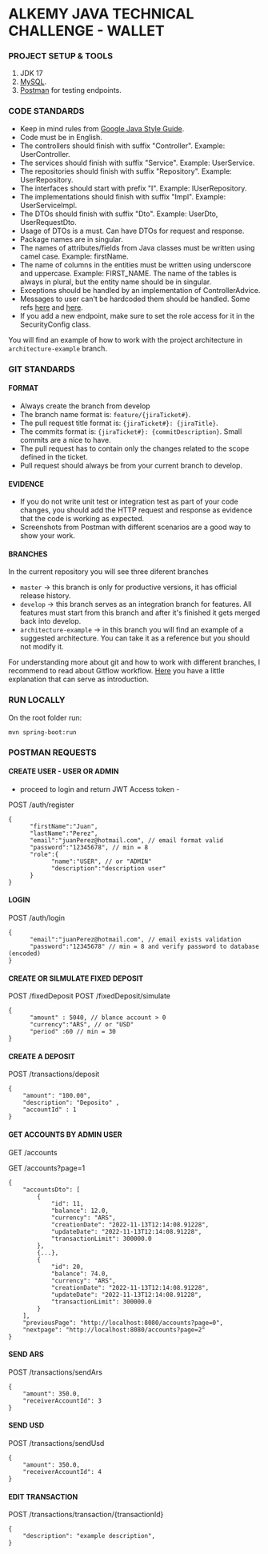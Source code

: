 # ALKEMY JAVA TECHNICAL CHALLENGE - WALLET

### PROJECT SETUP & TOOLS
1. JDK 17
2. [MySQL](https://dev.mysql.com/doc/refman/8.0/en/installing.html).
3. [Postman](https://www.postman.com/downloads/) for testing endpoints.

### CODE STANDARDS
- Keep in mind rules from [Google Java Style Guide](https://google.github.io/styleguide/javaguide.html).
- Code must be in English.
- The controllers should finish with suffix "Controller". Example: UserController.
- The services should finish with suffix "Service". Example: UserService.
- The repositories should finish with suffix "Repository". Example: UserRepository.
- The interfaces should start with prefix "I". Example: IUserRepository.
- The implementations should finish with suffix "Impl". Example: UserServiceImpl.
- The DTOs should finish with suffix "Dto". Example: UserDto, UserRequestDto.
- Usage of DTOs is a must. Can have DTOs for request and response.
- Package names are in singular.
- The names of attributes/fields from Java classes must be written using camel case. Example: firstName.
- The name of columns in the entities must be written using underscore and uppercase. Example: FIRST_NAME. The name of the tables is always in plural, but the entity name should be in singular.
- Exceptions should be handled by an implementation of ControllerAdvice. 
- Messages to user can't be hardcoded them should be handled. Some refs [here](https://looksok.wordpress.com/2014/07/05/string-externalization-in-spring-3-1-with-messagesource-no-web-xml/) and [here](https://zetcode.com/spring/messagesource/). 
- If you add a new endpoint, make sure to set the role access for it in the SecurityConfig class.


You will find an example of how to work with the project architecture in `architecture-example` branch.

### GIT STANDARDS

#### FORMAT
- Always create the branch from develop
- The branch name format is: `feature/{jiraTicket#}`.
- The pull request title format is: `{jiraTicket#}: {jiraTitle}`.
- The commits format is: `{jiraTicket#}: {commitDescription}`. Small commits are a nice to have.
- The pull request has to contain only the changes related to the scope defined in the ticket.
- Pull request should always be from your current branch to develop.

#### EVIDENCE
- If you do not write unit test or integration test as part of your code changes, you should add the HTTP request and response as evidence that the code is working as expected.
- Screenshots from Postman with different scenarios are a good way to show your work.

#### BRANCHES
In the current repository you will see three diferent branches
- `master` -> this branch is only for productive versions, it has official release history.
- `develop` -> this branch serves as an integration branch for features. All features must start from this branch and after it's finished it gets merged back into develop.
- `architecture-example` -> in this branch you will find an example of a suggested architecture. You can take it as a reference but you should not modify it. 

For understanding more about git and how to work with different branches, I recommend to read about Gitflow workflow. [Here](https://www.atlassian.com/git/tutorials/comparing-workflows/gitflow-workflow) you have a little explanation that can serve as introduction.

### RUN LOCALLY
On the root folder run:
```
mvn spring-boot:run
```

### POSTMAN REQUESTS

#### CREATE USER - USER OR ADMIN
- proceed to login and return JWT Access token -

POST  /auth/register

```
{
      "firstName":"Juan",
      "lastName":"Perez",
      "email":"juanPerez@hotmail.com", // email format valid 
      "password":"12345678", // min = 8
      "role":{
            "name":"USER", // or "ADMIN"
            "description":"description user"
      }
}
```

#### LOGIN

POST  /auth/login

```
{
      "email":"juanPerez@hotmail.com", // email exists validation
      "password":"12345678" // min = 8 and verify password to database (encoded)
}
```

#### CREATE OR SILMULATE FIXED DEPOSIT

POST  /fixedDeposit
POST  /fixedDeposit/simulate

```
{
      "amount" : 5040, // blance account > 0
      "currency":"ARS", // or "USD"
      "period" :60 // min = 30
}
```

#### CREATE A DEPOSIT

POST  /transactions/deposit

```
{
    "amount": "100.00",
    "description": "Deposito" ,
    "accountId" : 1
}
```

#### GET ACCOUNTS BY ADMIN USER

GET  /accounts

GET /accounts?page=1

```
{
    "accountsDto": [
        {
            "id": 11,
            "balance": 12.0,
            "currency": "ARS",
            "creationDate": "2022-11-13T12:14:08.91228",
            "updateDate": "2022-11-13T12:14:08.91228",
            "transactionLimit": 300000.0
        },
        {...},
        {
            "id": 20,
            "balance": 74.0,
            "currency": "ARS",
            "creationDate": "2022-11-13T12:14:08.91228",
            "updateDate": "2022-11-13T12:14:08.91228",
            "transactionLimit": 300000.0
        }
    ],
    "previousPage": "http://localhost:8080/accounts?page=0",
    "nextpage": "http://localhost:8080/accounts?page=2"
}
```

#### SEND ARS

POST  /transactions/sendArs

```
{
    "amount": 350.0,
    "receiverAccountId": 3
}
```

#### SEND USD

POST  /transactions/sendUsd

```
{
    "amount": 350.0,
    "receiverAccountId": 4
}
```

#### EDIT TRANSACTION

POST  /transactions/transaction/{transactionId}

```
{
    "description": "example description",
}
```
